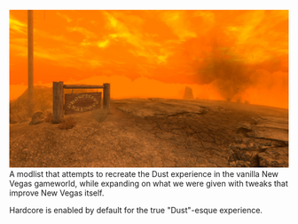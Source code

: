 ![Dusty Sands](./img/dustysands.png)
A modlist that attempts to recreate the Dust experience in the vanilla New Vegas gameworld, while expanding on what we were given with tweaks that improve New Vegas itself.

Hardcore is enabled by default for the true "Dust"-esque experience.
